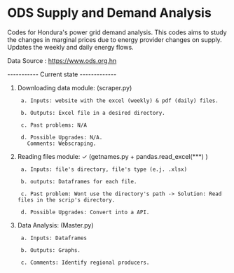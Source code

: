 # ODS Supply and Demand Analysis
Codes for Hondura's power grid demand analysis. This codes aims to study the changes in marginal prices due to energy provider changes on supply. Updates the weekly and daily energy flows.

Data Source : https://www.ods.org.hn


----------- Current state -------------

1. Downloading data module:  (scraper.py)

        a. Inputs: website with the excel (weekly) & pdf (daily) files.

        b. Outputs: Excel file in a desired directory.

        c. Past problems: N/A

        d. Possible Upgrades: N/A.
          Comments: Webscraping.


2. Reading files module: ✓ (getnames.py + pandas.read_excel(***) )

        a. Inputs: file's directory, file's type (e.j. .xlsx)

        b. outputs: Dataframes for each file.

        c. Past problem: Wont use the directory's path -> Solution: Read files in the scrip's directory.

        d. Possible Upgrades: Convert into a API.


3. Data Analysis: (Master.py)

        a. Inputs: Dataframes

        b. Outputs: Graphs.

        c. Comments: Identify regional producers.    
